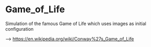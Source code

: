 # Game_of_Life
Simulation of the famous Game of Life which uses images as initial configuration

--> https://en.wikipedia.org/wiki/Conway%27s_Game_of_Life
